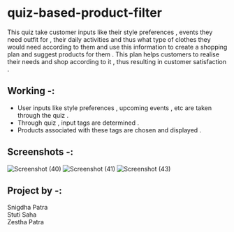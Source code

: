 # quiz-based-product-filter

This quiz take customer inputs like their style preferences , events they need outfit for , their daily activities and thus what type of clothes they would need according to them and use this information to create a shopping plan and suggest products for them . This plan helps customers to realise their needs and shop according to it , thus resulting in customer satisfaction .

## Working -:
<ul><li>User inputs like style preferences , upcoming events , etc are taken through the quiz .</li>
  <li>Through quiz , input tags are determined .</li>
  <li>Products associated with these tags are chosen and displayed .</li></ul>
  
## Screenshots -:
![Screenshot (40)](https://user-images.githubusercontent.com/67213393/115996200-f1616b80-a5fb-11eb-9e75-e2704efdd066.png)
![Screenshot (41)](https://user-images.githubusercontent.com/67213393/115996208-f7efe300-a5fb-11eb-87de-9397fd688a7c.png)
![Screenshot (43)](https://user-images.githubusercontent.com/67213393/115996214-fde5c400-a5fb-11eb-87b8-e6219202d3bf.png)

## Project by -:
 Snigdha Patra <br>
 Stuti Saha <br>
 Zestha Patra
